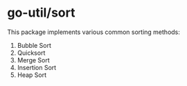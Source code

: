 go-util/sort
=============

This package implements various common sorting methods:

1. Bubble Sort
2. Quicksort
3. Merge Sort
4. Insertion Sort
5. Heap Sort

